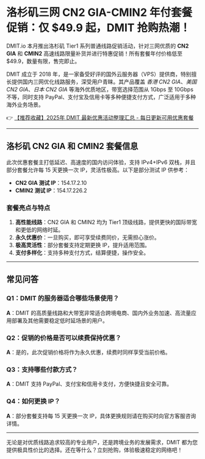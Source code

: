 # 洛杉矶三网 CN2 GIA-CMIN2 年付套餐促销：仅 $49.9 起，DMIT 抢购热潮！

DMIT.io 本月推出洛杉矶 Tier1 系列普通线路促销活动，针对三网优质的 **CN2 GIA** 和 **CMIN2** 高速线路限量补货并进行特惠促销！所有套餐年付价格低至 $49.9，数量有限，售完即止。

DMIT 成立于 2018 年，是一家备受好评的国外云服务器（VPS）提供商，特别擅长提供国内三网优化线路服务，深受用户青睐。其产品覆盖 *香港 CN2 GIA*、*美国 CN2 GIA*、*日本 CN2 GIA* 等海外优质地区，带宽选择范围从 1Gbps 至 10Gbps 不等，同时支持 PayPal、支付宝及信用卡等多种便捷支付方式，广泛适用于多种海外业务场景。

👉 [【推荐收藏】2025年 DMIT 最新优惠活动整理汇总 - 每日更新可用优惠套餐](https://bit.ly/dmit_coupon)

---

## 洛杉矶 CN2 GIA 和 CMIN2 套餐信息

此次优惠套餐主打低延迟、高速度的国内访问体验，支持 IPv4+IPv6 双栈，并且部分套餐允许每 15 天更换一次 IP，灵活性极高。以下是部分测试 IP 供参考：

- **CN2 GIA 测试 IP**：154.17.2.10  
- **CMIN2 测试 IP**：154.17.226.2  

### 套餐亮点与特点
1. **高性能线路**：CN2 GIA 和 CMIN2 均为 Tier1 顶级线路，提供更快的国际带宽和更低的网络时延。
2. **永久优惠价**：一旦购买，即可享受续费同价，无需担心涨价。
3. **极高灵活性**：部分套餐支持定期更换 IP，提升适用范围。
4. **支付多样化**：支持多种支付方式，结算便捷，操作安全。

---

## 常见问答

### **Q1：DMIT 的服务器适合哪些场景使用？**  
**A**：DMIT 的高质量线路和大带宽非常适合跨境电商、国内外业务加速、高流量应用部署及其他需要稳定低时延场景的用户。

### **Q2：促销的价格是否可以续费保持优惠？**  
**A**：是的，此次促销价格将作为永久优惠，续费时同样享受当前价格。

### **Q3：支持哪些付款方式？**  
**A**：DMIT 支持 PayPal、支付宝和信用卡支付，方便快捷且安全可靠。

### **Q4：如何更换 IP？**  
**A**：部分套餐支持每 15 天更换一次 IP，具体更换规则请在购买时向官方客服咨询详情。

---

无论是对优质线路追求较高的专业用户，还是跨境业务的发展需求，DMIT 都为您提供极具性价比的选择。还在等什么？立刻抢购，体验极速稳定的网络吧！